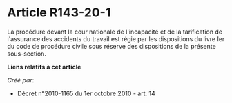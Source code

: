 # Article R143-20-1

La procédure devant la cour nationale de l'incapacité et de la tarification de l'assurance des accidents du travail est régie
par les dispositions du livre Ier du code de procédure civile sous réserve des dispositions de la présente sous-section.

**Liens relatifs à cet article**

_Créé par_:

  - Décret n°2010-1165 du 1er octobre 2010 - art. 14
